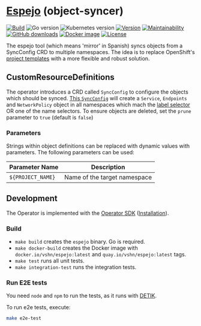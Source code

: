 # [Espejo](https://es.wikipedia.org/wiki/Espejo) (object-syncer)

[![Build](https://img.shields.io/github/workflow/status/vshn/espejo/Test)][build]
![Go version](https://img.shields.io/github/go-mod/go-version/vshn/espejo)
![Kubernetes version](https://img.shields.io/badge/k8s-v1.20-blue)
[![Version](https://img.shields.io/github/v/release/vshn/espejo)][releases]
[![Maintainability](https://img.shields.io/codeclimate/maintainability/vshn/espejo)][codeclimate]
[![GitHub downloads](https://img.shields.io/github/downloads/vshn/espejo/total)][releases]
[![Docker image](https://img.shields.io/docker/pulls/vshn/espejo)][dockerhub]
[![License](https://img.shields.io/github/license/vshn/espejo)][license]

The espejo tool (which means 'mirror' in Spanish) syncs objects from a SyncConfig CRD to multiple namespaces. The idea is to replace OpenShift's [project templates](https://docs.openshift.com/container-platform/3.11/admin_guide/managing_projects.html#modifying-the-template-for-new-projects) with a more flexible and robust solution.

## CustomResourceDefinitions

The operator introduces a CRD called `SyncConfig` to configure the objects which should be synced.
[This `SyncConfig`](config/samples/complete-syncconfig.yaml) will create a `Service`, `Endpoints` and `NetworkPolicy` object in all namespaces which mach the [label selector](https://kubernetes.io/docs/reference/generated/kubernetes-api/v1.20/#labelselector-v1-meta) OR one of the name selectors.
To ensure objects are deleted, set the `prune` parameter to `true` (default is `false`)

### Parameters

Strings within object definitions can be replaced with dynamic values with parameters. The following parameters can be used:

| Parameter Name               | Description                  |
|------------------------------|------------------------------|
| `${PROJECT_NAME}`            | Name of the target namespace |

## Development

The Operator is implemented with the [Operator SDK](https://github.com/operator-framework/operator-sdk) ([Installation](https://sdk.operatorframework.io/docs/installation/)).

### Build

* `make build` creates the `espejo` binary. Go is required.
* `make docker-build` creates the Docker image with `docker.io/vshn/espejo:latest` and `quay.io/vshn/espejo:latest` tags.
* `make test` runs all unit tests.
* `make integration-test` runs the integration tests.

### Run E2E tests

You need `node` and `npm` to run the tests, as it runs with [DETIK][detik].

To run e2e tests, execute:

```bash
make e2e-test
```

[build]: https://github.com/vshn/espejo/actions?query=workflow%3ATest
[releases]: https://github.com/vshn/espejo/releases
[license]: https://github.com/vshn/espejo/blob/master/LICENSE
[dockerhub]: https://hub.docker.com/r/vshn/espejo
[codeclimate]: https://codeclimate.com/github/vshn/espejo

[detik]: https://github.com/bats-core/bats-detik
